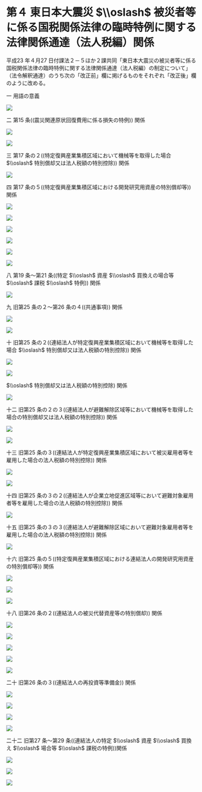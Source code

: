 # 第４ 東日本大震災 $\\oslash$ 被災者等に係る国税関係法律の臨時特例に関する法律関係通達（法人税編）関係

平成23 年４月27 日付課法２－５ほか２課共同「東日本大震災の被災者等に係る国税関係法律の臨時特例に関する法律関係通達（法人税編）の制定について」（法令解釈通達）のうち次の「改正前」欄に掲げるものをそれぞれ「改正後」欄のように改める。

一 用語の意義

![](https://www.nta.go.jp/tmp/84fc35ba-c4de-4cfb-ad03-3fa5e302adc9/images/e628750aa7eec8c65b83fa6b76246a7630ff92429c89b88d9a6f7c1159873a04.jpg)

二 第15 条((震災関連原状回復費用に係る損失の特例)) 関係

![](https://www.nta.go.jp/tmp/84fc35ba-c4de-4cfb-ad03-3fa5e302adc9/images/c2ca4cee8ba756d42d032efe5a8aef9c29cce28f1fd15a544906cf20920ec03b.jpg)

![](https://www.nta.go.jp/tmp/84fc35ba-c4de-4cfb-ad03-3fa5e302adc9/images/f549ab1276e243b767433eeb63deb45a9e33f21b266684a85d2d2c1a35f0ff02.jpg)

三 第17 条の２((特定復興産業集積区域において機械等を取得した場合 $\\oslash$ 特別償却又は法人税額の特別控除)) 関係

![](https://www.nta.go.jp/tmp/84fc35ba-c4de-4cfb-ad03-3fa5e302adc9/images/221de9444dc08ca06d0a21e73642326bebc2a05355b183378425972bb2187f2a.jpg)

四 第17 条の５((特定復興産業集積区域における開発研究用資産の特別償却等)) 関係

![](https://www.nta.go.jp/tmp/84fc35ba-c4de-4cfb-ad03-3fa5e302adc9/images/787b53ee6088a0dfc4a060957653bd2391335b123ef1b5d03521fe4d65e6d1d7.jpg)

![](https://www.nta.go.jp/tmp/84fc35ba-c4de-4cfb-ad03-3fa5e302adc9/images/f8319d41e36ae49b1346071a02dc168238feec885a8d386205939f8dea7a68c2.jpg)

![](https://www.nta.go.jp/tmp/84fc35ba-c4de-4cfb-ad03-3fa5e302adc9/images/7d224721125684a607ee6d521d577ab37be426e79c52fd3dade6926af40dca54.jpg)

![](https://www.nta.go.jp/tmp/84fc35ba-c4de-4cfb-ad03-3fa5e302adc9/images/8a6813d8502dff6d627648a33fe6eea52dec4f5a32bc897615c545a5e6006ce6.jpg)

![](https://www.nta.go.jp/tmp/84fc35ba-c4de-4cfb-ad03-3fa5e302adc9/images/b76b77fbed1fc223e00080da232e3a8321e8ffc2e9f07f16c396f8ec40a5a415.jpg)

![](https://www.nta.go.jp/tmp/84fc35ba-c4de-4cfb-ad03-3fa5e302adc9/images/5acbe32fd32d7552878af4b76ee5c289795e36906e8f8c4b3d1d8390f329b086.jpg)

八 第19 条～第21 条((特定 $\\oslash$ 資産 $\\oslash$ 買換えの場合等 $\\oslash$ 課税 $\\oslash$ 特例)) 関係

![](https://www.nta.go.jp/tmp/84fc35ba-c4de-4cfb-ad03-3fa5e302adc9/images/4cd4640190eba94e12e974d31889eb792fdce8e4903a5544ce7ac6de1276acc8.jpg)

九 旧第25 条の２～第26 条の４((共通事項)) 関係

![](https://www.nta.go.jp/tmp/84fc35ba-c4de-4cfb-ad03-3fa5e302adc9/images/796768e733c5cb1111f2bca79d2660ffe4a3c8f43681bb38add9b1e4425564c4.jpg)

![](https://www.nta.go.jp/tmp/84fc35ba-c4de-4cfb-ad03-3fa5e302adc9/images/07a6b7f9a261ee505fba314a662356999ee6ef8fe71e7d6b8bc77281019ca45a.jpg)

十 旧第25 条の２((連結法人が特定復興産業集積区域において機械等を取得した場合 $\\oslash$ 特別償却又は法人税額の特別控除)) 関係

![](https://www.nta.go.jp/tmp/84fc35ba-c4de-4cfb-ad03-3fa5e302adc9/images/259f7f90458fb50ee99d168216eccc128c8747ece60769f3b6c8f2827ed8fc1e.jpg)

![](https://www.nta.go.jp/tmp/84fc35ba-c4de-4cfb-ad03-3fa5e302adc9/images/0340b5253003f643b99cf946c4700482cce37c9629e43103592103b56fae7d19.jpg)

$\\oslash$ 特別償却又は法人税額の特別控除) 関係

![](https://www.nta.go.jp/tmp/84fc35ba-c4de-4cfb-ad03-3fa5e302adc9/images/020f9bc80be41716f85d3d92de722cfd617553782d08ce9f694c6ecccd2f1182.jpg)

十二 旧第25 条の２の３((連結法人が避難解除区域等において機械等を取得した場合の特別償却又は法人税額の特別控除)) 関係

![](https://www.nta.go.jp/tmp/84fc35ba-c4de-4cfb-ad03-3fa5e302adc9/images/2df617143f203fb96e7b154fe8f075a83b147d5711f90775fb2c38e964253535.jpg)

![](https://www.nta.go.jp/tmp/84fc35ba-c4de-4cfb-ad03-3fa5e302adc9/images/66b3fc065b0fd2e32b8ba88b67f953e3fa0b7ca882376a2cc5ebebab9adcbcdf.jpg)

十三 旧第25 条の３((連結法人が特定復興産業集積区域において被災雇用者等を雇用した場合の法人税額の特別控除)) 関係

![](https://www.nta.go.jp/tmp/84fc35ba-c4de-4cfb-ad03-3fa5e302adc9/images/d8aeff48875b1852dc51f32eadad2ce1f224a1f767e19c114557c24a44cae287.jpg)

![](https://www.nta.go.jp/tmp/84fc35ba-c4de-4cfb-ad03-3fa5e302adc9/images/791387b8ebd1b3d7c723276141add42e3aa3cf948ec273fd66b450490a47683b.jpg)

十四 旧第25 条の３の２((連結法人が企業立地促進区域等において避難対象雇用者等を雇用した場合の法人税額の特別控除)) 関係

![](https://www.nta.go.jp/tmp/84fc35ba-c4de-4cfb-ad03-3fa5e302adc9/images/78ab7333da06b0e8912939735826338b943a2a8b404f0d22fac1f06bebd475e7.jpg)

十五 旧第25 条の３の３((連結法人が避難解除区域において避難対象雇用者等を雇用した場合の法人税額の特別控除)) 関係

![](https://www.nta.go.jp/tmp/84fc35ba-c4de-4cfb-ad03-3fa5e302adc9/images/22a3de5b62c40e6e1ba923e6bb3c72808bf2cd93cb0666b0d8a7468c70ecf51e.jpg)

十六 旧第25 条の５((特定復興産業集積区域における連結法人の開発研究用資産の特別償却等)) 関係

![](https://www.nta.go.jp/tmp/84fc35ba-c4de-4cfb-ad03-3fa5e302adc9/images/8a56c5b528f281c124af081f78a628196a5a0f83a8d7db98f44f8f355ed11e80.jpg)

![](https://www.nta.go.jp/tmp/84fc35ba-c4de-4cfb-ad03-3fa5e302adc9/images/bf87f4dd5f546e903be8fe1c278e11c3947ec3e4eade47594020e96014ded321.jpg)

![](https://www.nta.go.jp/tmp/84fc35ba-c4de-4cfb-ad03-3fa5e302adc9/images/d563954277469e5fc4b5e207ad5c175b80a168f23e295f8d0a6a5eb9fa186fc5.jpg)

十八 旧第26 条の２((連結法人の被災代替資産等の特別償却)) 関係

![](https://www.nta.go.jp/tmp/84fc35ba-c4de-4cfb-ad03-3fa5e302adc9/images/29bd2fd8648f396a87024f76c20bc9eea4692ae1c0c29460f4aec7670312537e.jpg)

![](https://www.nta.go.jp/tmp/84fc35ba-c4de-4cfb-ad03-3fa5e302adc9/images/3a67b7070944df7ae4bba2e06db4936ad63965564c24dec68b16aaabfa79f059.jpg)

![](https://www.nta.go.jp/tmp/84fc35ba-c4de-4cfb-ad03-3fa5e302adc9/images/a464478fafca3f108bad755e0e2f2e6244d540880e7134fd2f87cca9a7fa5281.jpg)

![](https://www.nta.go.jp/tmp/84fc35ba-c4de-4cfb-ad03-3fa5e302adc9/images/504653677d65a042310f7343a00554a6d38badf0b5c2ea9dafdb1492923d1c7e.jpg)

![](https://www.nta.go.jp/tmp/84fc35ba-c4de-4cfb-ad03-3fa5e302adc9/images/3ef541d7683150ac6afe880fd92246e2d83fce9469e379031d18abeb2355c08a.jpg)

二十 旧第26 条の３((連結法人の再投資等準備金)) 関係

![](https://www.nta.go.jp/tmp/84fc35ba-c4de-4cfb-ad03-3fa5e302adc9/images/d5af6483fd8d2bc57975455b6e6ec114f6ce3eb10c17653f938a707b9465df2a.jpg)

![](https://www.nta.go.jp/tmp/84fc35ba-c4de-4cfb-ad03-3fa5e302adc9/images/f378af8665a1a4a66c8c09cca846ab949e5ee27cf984df441ca406ea698d5f92.jpg)

![](https://www.nta.go.jp/tmp/84fc35ba-c4de-4cfb-ad03-3fa5e302adc9/images/427b7d3b38234060c37c438bba500ed0302749d858d4de07428bf433c539e616.jpg)

![](https://www.nta.go.jp/tmp/84fc35ba-c4de-4cfb-ad03-3fa5e302adc9/images/685ba3223c6f933f599de1d29d3ff79ff5a39277e0d350d455e6137a79b5256e.jpg)

二十二 旧第27 条～第29 条((連結法人の特定 $\\oslash$ 資産 $\\oslash$ 買換え $\\oslash$ 場合等 $\\oslash$ 課税の特例))関係

![](https://www.nta.go.jp/tmp/84fc35ba-c4de-4cfb-ad03-3fa5e302adc9/images/ca25a25b83c6e38834f69871018070c650f4adc6d5b0bbeac3a2d658d42659b6.jpg)

![](https://www.nta.go.jp/tmp/84fc35ba-c4de-4cfb-ad03-3fa5e302adc9/images/366123b41fcd7d6173da66034fc09510720a1954da7023eefad95b896526b132.jpg)

![](https://www.nta.go.jp/tmp/84fc35ba-c4de-4cfb-ad03-3fa5e302adc9/images/3c15a67a4b4ab9ed7e1e92c575f4250b1924b55253a262e5405f7fc096dcc493.jpg)